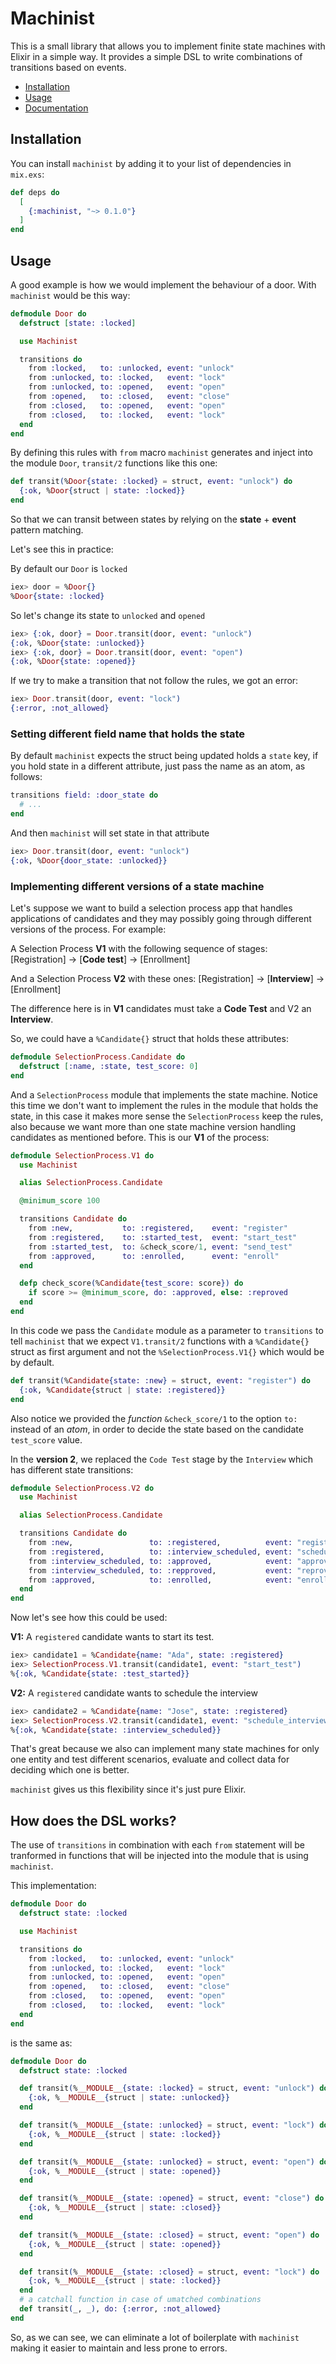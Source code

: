 # Machinist

This  is a small library that allows you to implement finite state machines with Elixir in a simple way. It provides a simple DSL to write combinations of transitions based on events.

* [Installation](#Installation)
* [Usage](#Usage)
* [Documentation](https://hexdocs.pm/machinist)

## Installation

You can install `machinist` by adding it  to your list of dependencies in `mix.exs`:

```elixir
def deps do
  [
    {:machinist, "~> 0.1.0"}
  ]
end
```

## Usage

A good example is how we would implement the behaviour of a door. With `machinist` would be this way:

```elixir
defmodule Door do
  defstruct [state: :locked]

  use Machinist

  transitions do
    from :locked,   to: :unlocked, event: "unlock"
    from :unlocked, to: :locked,   event: "lock"
    from :unlocked, to: :opened,   event: "open"
    from :opened,   to: :closed,   event: "close"
    from :closed,   to: :opened,   event: "open"
    from :closed,   to: :locked,   event: "lock"
  end
end
```

By defining this rules with `from` macro `machinist` generates and inject into the module `Door`, `transit/2` functions like this one:

```elixir
def transit(%Door{state: :locked} = struct, event: "unlock") do
  {:ok, %Door{struct | state: :locked}}
end
```

So that we can transit between states by relying on the **state** + **event** pattern matching.

Let's see this in practice:

By default our `Door` is `locked`

```elixir
iex> door = %Door{}
%Door{state: :locked}
```

So let's change its state to `unlocked` and `opened`

```elixir
iex> {:ok, door} = Door.transit(door, event: "unlock")
{:ok, %Door{state: :unlocked}}
iex> {:ok, door} = Door.transit(door, event: "open")
{:ok, %Door{state: :opened}}
```

If we try to make a transition that not follow the rules, we got an error:

```elixir
iex> Door.transit(door, event: "lock")
{:error, :not_allowed}
```

### Setting different field name that holds the state

By default `machinist` expects the struct being updated holds a `state` key, if you hold state in a different attribute, just pass the name as an atom, as follows:

```elixir
transitions field: :door_state do
  # ...
end
```

And then `machinist` will set state in that attribute

```elixir
iex> Door.transit(door, event: "unlock")
{:ok, %Door{door_state: :unlocked}}
```

### Implementing different versions of a state machine

Let's suppose we want to build a selection process app that handles applications of candidates and they may possibly going through different versions of the process. For example:

A Selection Process **V1** with the following sequence of stages: [Registration] -> [**Code test**] -> [Enrollment]

And a Selection Process **V2** with these ones: [Registration] -> [**Interview**] -> [Enrollment]

The difference here is in **V1** candidates must take a **Code Test** and V2 an **Interview**.

So, we could have a `%Candidate{}` struct that holds these attributes:

```elixir
defmodule SelectionProcess.Candidate do
  defstruct [:name, :state, test_score: 0]
end
```

And a `SelectionProcess` module that implements the state machine. Notice this time we don't want to implement the rules in the module that holds the state, in this case it makes more sense the `SelectionProcess` keep the rules, also because we want more than one state machine version handling candidates as mentioned before. This is our **V1** of the process:

```elixir
defmodule SelectionProcess.V1 do
  use Machinist

  alias SelectionProcess.Candidate

  @minimum_score 100

  transitions Candidate do
    from :new,           to: :registered,    event: "register"
    from :registered,    to: :started_test,  event: "start_test"
    from :started_test,  to: &check_score/1, event: "send_test"
    from :approved,      to: :enrolled,      event: "enroll"
  end

  defp check_score(%Candidate{test_score: score}) do
    if score >= @minimum_score, do: :approved, else: :reproved
  end
end
```

In this code we pass the `Candidate` module as a parameter to `transitions` to tell `machinist` that we expect `V1.transit/2` functions with a `%Candidate{}` struct as first argument and not the `%SelectionProcess.V1{}` which would be by default.

```elixir
def transit(%Candidate{state: :new} = struct, event: "register") do
  {:ok, %Candidate{struct | state: :registered}}
end
```

Also notice we provided the *function* `&check_score/1` to the option `to:` instead of an *atom*, in order to decide the state based on the candidate `test_score` value.

In the **version 2**, we replaced the `Code Test` stage by the `Interview` which has different state transitions:

```elixir
defmodule SelectionProcess.V2 do
  use Machinist

  alias SelectionProcess.Candidate

  transitions Candidate do
    from :new,                 to: :registered,          event: "register"
    from :registered,          to: :interview_scheduled, event: "schedule_interview"
    from :interview_scheduled, to: :approved,            event: "approve_interview"
    from :interview_scheduled, to: :repproved,           event: "reprove_interview"
    from :approved,            to: :enrolled,            event: "enroll"
  end
end
```

Now let's see how this could be used:

**V1:** A `registered` candidate wants to start its test.

```elixir
iex> candidate1 = %Candidate{name: "Ada", state: :registered}
iex> SelectionProcess.V1.transit(candidate1, event: "start_test")
%{:ok, %Candidate{state: :test_started}}
```

**V2:** A `registered` candidate wants to schedule the interview

```elixir
iex> candidate2 = %Candidate{name: "Jose", state: :registered}
iex> SelectionProcess.V2.transit(candidate1, event: "schedule_interview")
%{:ok, %Candidate{state: :interview_scheduled}}
```

That's great because we also can implement many state machines for only one entity and test different scenarios, evaluate and collect data for deciding which one is better.

`machinist` gives us this flexibility since it's just pure Elixir.

## How does the DSL works?

The use of `transitions` in combination with each `from` statement will be tranformed in functions that will be injected into the module that is using `machinist`.

This implementation:

```elixir
defmodule Door do
  defstruct state: :locked

  use Machinist

  transitions do
    from :locked,   to: :unlocked, event: "unlock"
    from :unlocked, to: :locked,   event: "lock"
    from :unlocked, to: :opened,   event: "open"
    from :opened,   to: :closed,   event: "close"
    from :closed,   to: :opened,   event: "open"
    from :closed,   to: :locked,   event: "lock"
  end
end
```

is the same as:

```elixir
defmodule Door do
  defstruct state: :locked

  def transit(%__MODULE__{state: :locked} = struct, event: "unlock") do
    {:ok, %__MODULE__{struct | state: :unlocked}}
  end

  def transit(%__MODULE__{state: :unlocked} = struct, event: "lock") do
    {:ok, %__MODULE__{struct | state: :locked}}
  end

  def transit(%__MODULE__{state: :unlocked} = struct, event: "open") do
    {:ok, %__MODULE__{struct | state: :opened}}
  end

  def transit(%__MODULE__{state: :opened} = struct, event: "close") do
    {:ok, %__MODULE__{struct | state: :closed}}
  end

  def transit(%__MODULE__{state: :closed} = struct, event: "open") do
    {:ok, %__MODULE__{struct | state: :opened}}
  end

  def transit(%__MODULE__{state: :closed} = struct, event: "lock") do
    {:ok, %__MODULE__{struct | state: :locked}}
  end
  # a catchall function in case of umatched combinations
  def transit(_, _), do: {:error, :not_allowed}
end
```

So, as we can see, we can eliminate a lot of boilerplate with `machinist` making it easier to maintain and less prone to errors.
